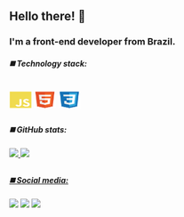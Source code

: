 <h2> Hello there! 👋 </h1>

<h3> I'm a front-end developer from Brazil.</h3>



 <h4> <i> ◼️ Technology stack:</i> </h4>  
  <div style="display: inline_block"><br>
  <img align="center"  height="30" width="40" src="https://raw.githubusercontent.com/devicons/devicon/master/icons/javascript/javascript-plain.svg">
  <img align="center"  height="30" width="40" src="https://raw.githubusercontent.com/devicons/devicon/master/icons/html5/html5-original.svg">
  <img align="center"  height="30" width="40" src="https://raw.githubusercontent.com/devicons/devicon/master/icons/css3/css3-original.svg">
  </div>
  
  ##


<div>
 <h4> <i> ◼️ GitHub stats: </i> </h4> 
  <a href="https://github.com/renanmainardes">
  <img height="140em" src="https://github-readme-stats.vercel.app/api?username=renanmainardes&show_icons=true&theme=buefy&include_all_commits=true&count_private=true"/>
  <img height="140em" src="https://github-readme-stats.vercel.app/api/top-langs/?username=renanmainardes&layout=compact&langs_count=7&theme=buefy"/>
</div>
  

  
  
  
  ##
  <h4> <i> ◼️ Social media: </i> </h4>  
  <div> 
  <a href="https://www.youtube.com/channel/UCNH9D0T_dTvQAtYpQ3HysgA" target="_blank"><img src="https://img.shields.io/badge/YouTube-FF0000?style=for-the-badge&logo=youtube&logoColor=white" target="_blank"></a>
  <a href="https://www.instagram.com/renanmainardes/" target="_blank"><img src="https://img.shields.io/badge/-Instagram-%23E4405F?style=for-the-badge&logo=instagram&logoColor=white" target="_blank"></a> 
  <a href="https://www.linkedin.com/in/renanmainardes/" target="_blank"><img src="https://img.shields.io/badge/-LinkedIn-%230077B5?style=for-the-badge&logo=linkedin&logoColor=white" target="_blank"></a> 
 
 </div>
